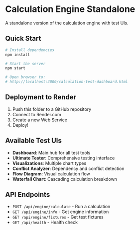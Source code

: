 # Calculation Engine Standalone

A standalone version of the calculation engine with test UIs.

## Quick Start

```bash
# Install dependencies
npm install

# Start the server
npm start

# Open browser to:
# http://localhost:3000/calculation-test-dashboard.html
```

## Deployment to Render

1. Push this folder to a GitHub repository
2. Connect to Render.com
3. Create a new Web Service
4. Deploy!

## Available Test UIs

- **Dashboard**: Main hub for all test tools
- **Ultimate Tester**: Comprehensive testing interface
- **Visualizations**: Multiple chart types
- **Conflict Analyzer**: Dependency and conflict detection
- **Flow Diagram**: Visual calculation flow
- **Waterfall Chart**: Cascading calculation breakdown

## API Endpoints

- `POST /api/engine/calculate` - Run a calculation
- `GET /api/engine/info` - Get engine information
- `GET /api/engine/fixtures` - Get test fixtures
- `GET /api/health` - Health check
